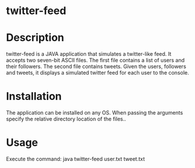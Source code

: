 # twitter-feed

# Description
twitter-feed is a JAVA application that simulates a twitter-like feed. It accepts two seven-bit ASCII files. The first file contains a list of users and their followers. The second file contains tweets. Given the users, followers and tweets, it displays a simulated twitter feed for each user to the console.

# Installation
The application can be installed on any OS. When passing the arguments specify the relative directory location of the files.. 

# Usage
Execute the command: java twitter-feed user.txt tweet.txt
